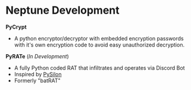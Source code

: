 # Neptune Development

**PyCrypt**
- A python encryptor/decryptor with embedded encryption passwords with it's own encryption code to avoid easy unauthorized decryption.


**PyRATe** (*In Development*)
- A fully Python coded RAT that infiltrates and operates via Discord Bot
- Inspired by [PySilon](https://github.com/mategol/PySilon-malware)
- Formerly "batRAT"
